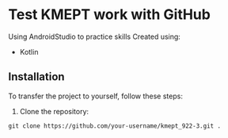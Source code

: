# Test KMEPT work with GitHub

Using AndroidStudio to practice skills
Created using:
- Kotlin


## Installation

To transfer the project to yourself, follow these steps:

1. Clone the repository:

```
git clone https://github.com/your-username/kmept_922-3.git .
```


